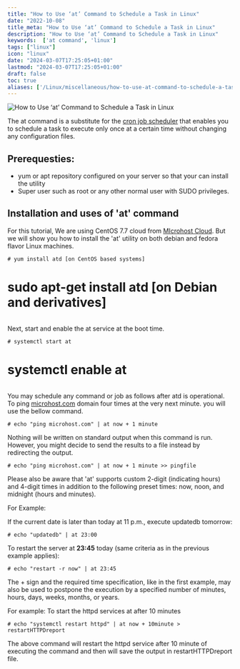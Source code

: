```yaml
---
title: "How to Use ‘at’ Command to Schedule a Task in Linux"
date: "2022-10-08"
title_meta: "How to Use ‘at’ Command to Schedule a Task in Linux"
description: "How to Use ‘at’ Command to Schedule a Task in Linux"
keywords:  ['at command', 'linux']
tags: ["linux"]
icon: "linux"
date: "2024-03-07T17:25:05+01:00"
lastmod: "2024-03-07T17:25:05+01:00" 
draft: false
toc: true
aliases: ['/Linux/miscellaneous/how-to-use-at-command-to-schedule-a-task-in-linux']
---
```


![How to Use ‘at’ Command to Schedule a Task in Linux](images/How-to-Use-‘at-Command-to-Schedule-a-Task-in-Linux-1024x576.png)

The at command is a substitute for the [cron job scheduler](https://utho.com/docs/tutorial/how-to-schedule-your-task-using-crontab/) that enables you to schedule a task to execute only once at a certain time without changing any configuration files.

## Prerequesties:

- yum or apt repository configured on your server so that your can install the utility
- Super user such as root or any other normal user with SUDO privileges.

## Installation and uses of 'at' command

For this tutorial, We are using CentOS 7.7 cloud from [MIcrohost Cloud](http://Microhost.com). But we will show you how to install the 'at' utility on both debian and fedora flavor Linux machines.

```
# yum install atd [on CentOS based systems]  
```
# sudo apt-get install atd [on Debian and derivatives]
```

```

Next, start and enable the at service at the boot time.

```
# systemctl start at  
```
# systemctl enable at 
```

```

You may schedule any command or job as follows after atd is operational. To ping [microhost.com](http://microhost.com) domain four times at the very next minute. you will use the bellow command.

```
# echo "ping microhost.com" | at now + 1 minute 
```

Nothing will be written on standard output when this command is run. However, you might decide to send the results to a file instead by redirecting the output.

```
# echo "ping microhost.com" | at now + 1 minute >> pingfile 
```

Please also be aware that 'at' supports custom 2-digit (indicating hours) and 4-digit times in addition to the following preset times: now, noon, and midnight (hours and minutes).

For Example:

If the current date is later than today at 11 p.m., execute updatedb tomorrow:

```
# echo "updatedb" | at 23:00
```

To restart the server at **23:45** today (same criteria as in the previous example applies):

```
# echo "restart -r now" | at 23:45 
```

The + sign and the required time specification, like in the first example, may also be used to postpone the execution by a specified number of minutes, hours, days, weeks, months, or years.

For example: To start the httpd services at after 10 minutes

```
# echo "systemctl restart httpd" | at now + 10minute > restartHTTPDreport 
```

The above command will restart the httpd service after 10 minute of executing the command and then will save the output in restartHTTPDreport file.

